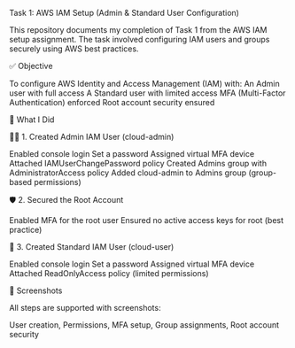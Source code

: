 Task 1: AWS IAM Setup (Admin & Standard User Configuration)

This repository documents my completion of Task 1 from the AWS IAM setup assignment. The task involved configuring IAM users and groups securely using AWS best practices.

✅ Objective

To configure AWS Identity and Access Management (IAM) with:
An Admin user with full access
A Standard user with limited access
MFA (Multi-Factor Authentication) enforced
Root account security ensured

🔧 What I Did

🧑‍💼 1. Created Admin IAM User (cloud-admin)

Enabled console login
Set a password
Assigned virtual MFA device
Attached IAMUserChangePassword policy
Created Admins group with AdministratorAccess policy
Added cloud-admin to Admins group (group-based permissions)

🛡️ 2. Secured the Root Account

Enabled MFA for the root user
Ensured no active access keys for root (best practice)

👥 3. Created Standard IAM User (cloud-user)

Enabled console login
Set a password
Assigned virtual MFA device
Attached ReadOnlyAccess policy (limited permissions)

📂 Screenshots

All steps are supported with screenshots:

User creation,
Permissions,
MFA setup,
Group assignments,
Root account security

